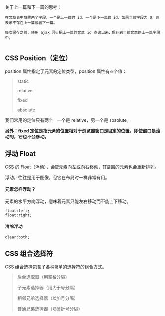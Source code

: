 关于上一篇和下一篇的思考：

```
在文章表中放置两个字段，一个是上一篇的 id，一个是下一篇的 id，如果当前字段为 0，则表示不存在上一篇或者下一篇。

每次保存之前，使用 ajax 异步把上一篇的文章 id 查询出来，保存到当前文章的上一篇字段中。


```

## CSS Position（定位）

position 属性指定了元素的定位类型，position 属性有四个值：

>static
>
>relative
>
>fixed
>
>absolute

我们常用的定位只有两个：一个是 relative，另一个是 absolute。


**另外：fixed 定位是指元素的位置相对于浏览器窗口是固定的位置，即使窗口是滚动的，它也不会移动。**


## 浮动 Float

CSS 的 Float（浮动），会使元素向左或向右移动，其周围的元素也会重新排列。

浮动，往往是用于图像，但它在布局时一样非常有用。

#### 元素怎样浮动？
元素的水平方向浮动，意味着元素只能左右移动而不能上下移动。

```
float:left;
float:right;
```

#### 清除浮动
```
clear:both;
```


## CSS 组合选择符

CSS 组合选择包含了各种简单的选择符的组合方式。

> 后台选取器（用空格分隔）
> 
> 子元素选择器（用大于号分隔）
> 
> 相邻兄弟选择器（以加号分隔）
> 
> 普通兄弟选择器（以破折号分隔）